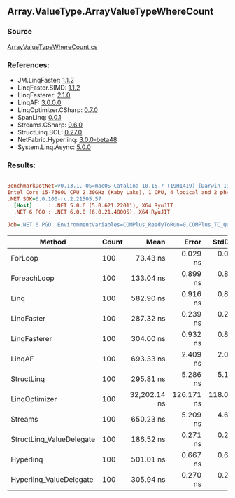 ﻿## Array.ValueType.ArrayValueTypeWhereCount

### Source
[ArrayValueTypeWhereCount.cs](../LinqBenchmarks/Array/ValueType/ArrayValueTypeWhereCount.cs)

### References:
- JM.LinqFaster: [1.1.2](https://www.nuget.org/packages/JM.LinqFaster/1.1.2)
- LinqFaster.SIMD: [1.1.2](https://www.nuget.org/packages/LinqFaster.SIMD/1.0.3)
- LinqFasterer: [2.1.0](https://www.nuget.org/packages/LinqFasterer/2.1.0)
- LinqAF: [3.0.0.0](https://www.nuget.org/packages/LinqAF/3.0.0.0)
- LinqOptimizer.CSharp: [0.7.0](https://www.nuget.org/packages/LinqOptimizer.CSharp/0.7.0)
- SpanLinq: [0.0.1](https://www.nuget.org/packages/SpanLinq/0.0.1)
- Streams.CSharp: [0.6.0](https://www.nuget.org/packages/Streams.CSharp/0.6.0)
- StructLinq.BCL: [0.27.0](https://www.nuget.org/packages/StructLinq/0.27.0)
- NetFabric.Hyperlinq: [3.0.0-beta48](https://www.nuget.org/packages/NetFabric.Hyperlinq/3.0.0-beta48)
- System.Linq.Async: [5.0.0](https://www.nuget.org/packages/System.Linq.Async/5.0.0)

### Results:
``` ini

BenchmarkDotNet=v0.13.1, OS=macOS Catalina 10.15.7 (19H1419) [Darwin 19.6.0]
Intel Core i5-7360U CPU 2.30GHz (Kaby Lake), 1 CPU, 4 logical and 2 physical cores
.NET SDK=6.0.100-rc.2.21505.57
  [Host]     : .NET 5.0.6 (5.0.621.22011), X64 RyuJIT
  .NET 6 PGO : .NET 6.0.0 (6.0.21.48005), X64 RyuJIT

Job=.NET 6 PGO  EnvironmentVariables=COMPlus_ReadyToRun=0,COMPlus_TC_QuickJitForLoops=1,COMPlus_TieredPGO=1  Runtime=.NET 6.0  

```
|                   Method | Count |         Mean |      Error |     StdDev |          Ratio | RatioSD |  Gen 0 | Allocated |
|------------------------- |------ |-------------:|-----------:|-----------:|---------------:|--------:|-------:|----------:|
|                  ForLoop |   100 |     73.43 ns |   0.029 ns |   0.026 ns |       baseline |         |      - |         - |
|              ForeachLoop |   100 |    133.04 ns |   0.899 ns |   0.841 ns |   1.81x slower |   0.01x |      - |         - |
|                     Linq |   100 |    582.90 ns |   0.916 ns |   0.812 ns |   7.94x slower |   0.01x | 0.0153 |      32 B |
|               LinqFaster |   100 |    287.32 ns |   0.239 ns |   0.212 ns |   3.91x slower |   0.00x |      - |         - |
|             LinqFasterer |   100 |    304.00 ns |   0.932 ns |   0.826 ns |   4.14x slower |   0.01x |      - |         - |
|                   LinqAF |   100 |    693.33 ns |   2.409 ns |   2.012 ns |   9.44x slower |   0.03x |      - |         - |
|               StructLinq |   100 |    295.81 ns |   5.286 ns |   5.192 ns |   4.03x slower |   0.07x | 0.0305 |      64 B |
|            LinqOptimizer |   100 | 32,202.14 ns | 126.171 ns | 118.020 ns | 438.64x slower |   1.68x | 9.1553 |  19,186 B |
|                  Streams |   100 |    650.23 ns |   5.209 ns |   4.618 ns |   8.86x slower |   0.06x | 0.1717 |     360 B |
| StructLinq_ValueDelegate |   100 |    186.52 ns |   0.271 ns |   0.254 ns |   2.54x slower |   0.00x |      - |         - |
|                Hyperlinq |   100 |    501.01 ns |   0.667 ns |   0.624 ns |   6.82x slower |   0.01x |      - |         - |
|  Hyperlinq_ValueDelegate |   100 |    305.94 ns |   0.270 ns |   0.253 ns |   4.17x slower |   0.00x |      - |         - |
